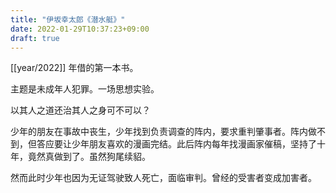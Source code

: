 ```yaml
---
title: "伊坂幸太郎《潜水艇》"
date: 2022-01-29T10:37:23+09:00
draft: true
---
```


[[year/2022]] 年借的第一本书。

主题是未成年人犯罪。一场思想实验。

以其人之道还治其人之身可不可以？

少年的朋友在事故中丧生，少年找到负责调查的阵内，要求重判肇事者。阵内做不到，但答应要让少年朋友喜欢的漫画完结。此后阵内每年找漫画家催稿，坚持了十年，竟然真做到了。虽然狗尾续貂。

然而此时少年也因为无证驾驶致人死亡，面临审判。曾经的受害者变成加害者。